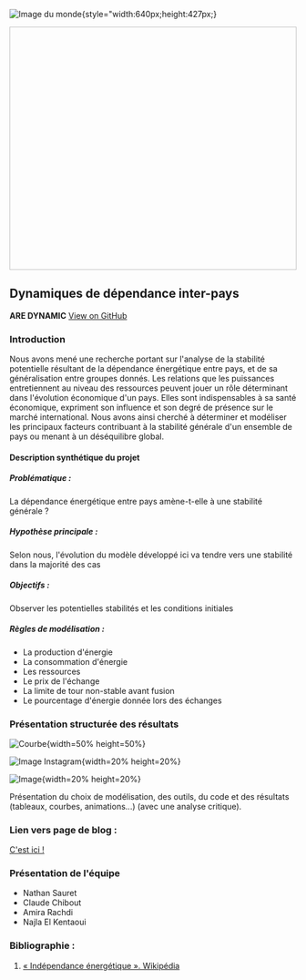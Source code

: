 
![Image du monde](https://ec.europa.eu/cefdigital/wiki/download/attachments/106235155/world-1264062_1920.jpg?version=1&amp;modificationDate=1561369833246&amp;api=v2){style="width:640px;height:427px;}

<img href="https://ec.europa.eu/cefdigital/wiki/download/attachments/106235155/world-1264062_1920.jpg?version=1&amp;modificationDate=1561369833246&amp;api=v2" style="width:640px;height:427px;">


## Dynamiques de dépendance inter-pays
**ARE DYNAMIC**
[View on GitHub](https://github.com/NathanSauret/ARE_Dynamic_Nathan_Najla_Claude)

### Introduction
Nous avons mené une recherche portant sur l'analyse de la stabilité potentielle résultant de la dépendance énergétique entre pays, et de sa généralisation entre groupes donnés. Les relations que les puissances entretiennent au niveau des ressources peuvent jouer un rôle déterminant dans l'évolution économique d'un pays. Elles sont indispensables à sa santé économique, expriment son influence et son degré de présence sur le marché international. Nous avons ainsi cherché à déterminer et modéliser les principaux facteurs contribuant à la stabilité générale d'un ensemble de pays ou menant à un déséquilibre global.

#### Description synthétique du projet

##### Problématique :
La dépendance énergétique entre pays amène-t-elle à une stabilité générale ?

##### Hypothèse principale :
Selon nous, l'évolution du modèle développé ici va tendre vers une stabilité dans la majorité des cas

##### Objectifs :
Observer les potentielles stabilités et les conditions initiales

##### Règles de modélisation :
- La production d'énergie
- La consommation d'énergie
- Les ressources
- Le prix de l'échange
- La limite de tour non-stable avant fusion
- Le pourcentage d'énergie donnée lors des échanges

### Présentation structurée des résultats

![Courbe](https://media.discordapp.net/attachments/1071034292467159130/1096073386511323332/2023-04-13_16_01_50-NVIDIA_GeForce_Overlay_DT.jpg?width=1082&height=606){width=50% height=50%}

![Image Instagram](https://www.instagram.com/p/CrAwCMyNgpq/){width=20% height=20%}

![Image](https://journals.plos.org/plosone/article/figure/image?download&size=large&id=10.1371/journal.pone.0193950.g001){width=20% height=20%}

Présentation du choix de modélisation, des outils, du code et des résultats (tableaux, courbes, animations...) (avec une analyse critique).

### Lien vers page de blog :
[C'est ici !](blog.html)

### Présentation de l'équipe
- Nathan Sauret
- Claude Chibout
- Amira Rachdi
- Najla El Kentaoui

### Bibliographie :
1. [« Indépendance énergétique ». Wikipédia](https://fr.wikipedia.org/w/index.php?title=Ind%C3%A9pendance_%C3%A9nerg%C3%A9tique&oldid=200590596)
